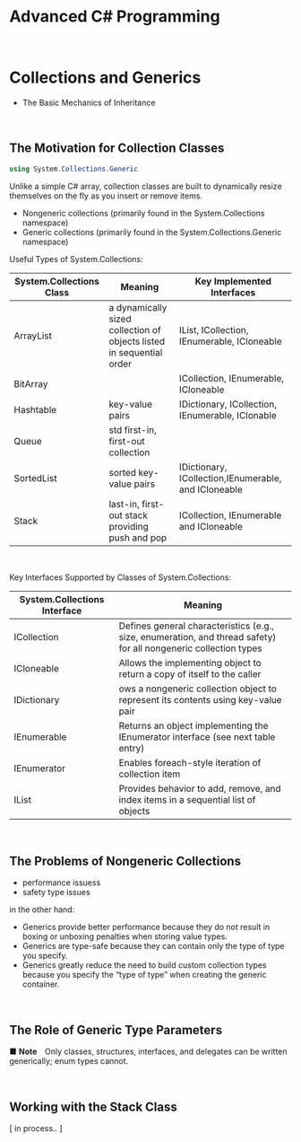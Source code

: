 # Advanced C# Programming

<br>

# Collections and Generics

- The Basic Mechanics of Inheritance

<br>

## The Motivation for Collection Classes

```cs
using System.Collections.Generic
```

Unlike a simple C# array, collection classes are built 
to dynamically resize themselves on the fly as you insert or remove items. 
- Nongeneric collections (primarily found in the System.Collections namespace)
- Generic collections (primarily found in the System.Collections.Generic
namespace)

Useful Types of System.Collections:

| System.Collections Class | Meaning | Key Implemented Interfaces
| ------------------------ | ------- | ----------------
| ArrayList | a dynamically sized collection of objects listed in sequential order | IList, ICollection, IEnumerable, ICloneable
| BitArray | | ICollection, IEnumerable, ICloneable
| Hashtable | key-value pairs | IDictionary, ICollection, IEnumerable, IClonable
| Queue | std first-in, first-out collection
| SortedList | sorted key-value pairs | IDictionary, ICollection,IEnumerable, and ICloneable
| Stack | last-in, first-out stack providing push and pop | ICollection, IEnumerable and ICloneable

<br>

Key Interfaces Supported by Classes of System.Collections:

| System.Collections Interface | Meaning
| ---------------------------- | --------
| ICollection | Defines general characteristics (e.g., size, enumeration, and thread safety) for all nongeneric collection types
| ICloneable | Allows the implementing object to return a copy of itself to the caller
| IDictionary | ows a nongeneric collection object to represent its contents using key-value pair
| IEnumerable | Returns an object implementing the IEnumerator interface (see next table entry)
| IEnumerator | Enables foreach-style iteration of collection item
| IList | Provides behavior to add, remove, and index items in a sequential list of objects

<br>

## The Problems of Nongeneric Collections

- performance issuess
- safety type issues

in the other hand:

- Generics provide better performance because they do not result in boxing or unboxing penalties when storing value types.
- Generics are type-safe because they can contain only the type of type you specify.
- Generics greatly reduce the need to build custom collection types because you specify the “type of type” when creating the generic container.

<br>

## The Role of Generic Type Parameters

■ **Note** Only classes, structures, interfaces, and delegates can be written generically; enum types cannot.

<br>

## Working with the Stack<T> Class

[ in process.. ]

<br>
<br>
<br>
<br>
<br>
